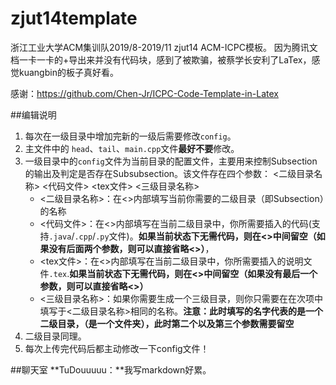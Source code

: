# zjut14template
浙江工业大学ACM集训队2019/8-2019/11 zjut14 ACM-ICPC模板。
因为腾讯文档一卡一卡的+导出来并没有代码块，感到了被欺骗，被蔡学长安利了LaTex，感觉kuangbin的板子真好看。

感谢：https://github.com/Chen-Jr/ICPC-Code-Template-in-Latex

##编辑说明
1. 每次在一级目录中增加完新的一级后需要修改`config`。
2. 主文件中的 `head`、`tail`、`main.cpp`文件**最好不要**修改。
3. 一级目录中的`config`文件为当前目录的配置文件，主要用来控制Subsection的输出及判定是否存在Subsubsection。该文件存在四个参数：
<二级目录名称> <代码文件> <tex文件> <三级目录名称>
   - <二级目录名称>：在<>内部填写当前你需要的二级目录（即Subsection）的名称
   - <代码文件>：在<>内部填写在当前二级目录中，你所需要插入的代码(支持`.java`/`.cpp`/`.py`文件)。**如果当前状态下无需代码，则在<>中间留空（如果没有后面两个参数，则可以直接省略<>）**，
   - <tex文件>：在<>内部填写在当前二级目录中，你所需要插入的说明文件`.tex`.**如果当前状态下无需代码，则在<>中间留空（如果没有最后一个参数，则可以直接省略<>）**
   - <三级目录名称>：如果你需要生成一个三级目录，则你只需要在在次项中填写于<二级目录名称>相同的名称。**注意：此时填写的名字代表的是一个二级目录，（是一个文件夹），此时第二个以及第三个参数需要留空**
4. 二级目录同理。
5. 每次上传完代码后都主动修改一下config文件！

##聊天室
**TuDouuuuu：**我写markdown好累。